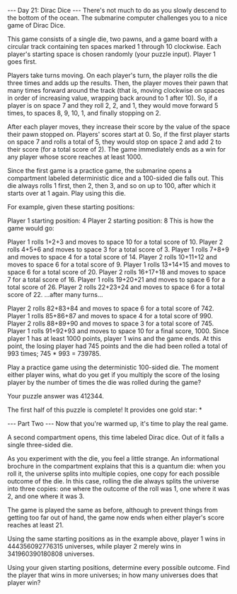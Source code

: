 --- Day 21: Dirac Dice ---
There's not much to do as you slowly descend to the bottom of the ocean. The submarine computer challenges you to a nice game of Dirac Dice.

This game consists of a single die, two pawns, and a game board with a circular track containing ten spaces marked 1 through 10 clockwise. Each player's starting space is chosen randomly (your puzzle input). Player 1 goes first.

Players take turns moving. On each player's turn, the player rolls the die three times and adds up the results. Then, the player moves their pawn that many times forward around the track (that is, moving clockwise on spaces in order of increasing value, wrapping back around to 1 after 10). So, if a player is on space 7 and they roll 2, 2, and 1, they would move forward 5 times, to spaces 8, 9, 10, 1, and finally stopping on 2.

After each player moves, they increase their score by the value of the space their pawn stopped on. Players' scores start at 0. So, if the first player starts on space 7 and rolls a total of 5, they would stop on space 2 and add 2 to their score (for a total score of 2). The game immediately ends as a win for any player whose score reaches at least 1000.

Since the first game is a practice game, the submarine opens a compartment labeled deterministic dice and a 100-sided die falls out. This die always rolls 1 first, then 2, then 3, and so on up to 100, after which it starts over at 1 again. Play using this die.

For example, given these starting positions:

Player 1 starting position: 4
Player 2 starting position: 8
This is how the game would go:

Player 1 rolls 1+2+3 and moves to space 10 for a total score of 10.
Player 2 rolls 4+5+6 and moves to space 3 for a total score of 3.
Player 1 rolls 7+8+9 and moves to space 4 for a total score of 14.
Player 2 rolls 10+11+12 and moves to space 6 for a total score of 9.
Player 1 rolls 13+14+15 and moves to space 6 for a total score of 20.
Player 2 rolls 16+17+18 and moves to space 7 for a total score of 16.
Player 1 rolls 19+20+21 and moves to space 6 for a total score of 26.
Player 2 rolls 22+23+24 and moves to space 6 for a total score of 22.
...after many turns...

Player 2 rolls 82+83+84 and moves to space 6 for a total score of 742.
Player 1 rolls 85+86+87 and moves to space 4 for a total score of 990.
Player 2 rolls 88+89+90 and moves to space 3 for a total score of 745.
Player 1 rolls 91+92+93 and moves to space 10 for a final score, 1000.
Since player 1 has at least 1000 points, player 1 wins and the game ends. At this point, the losing player had 745 points and the die had been rolled a total of 993 times; 745 * 993 = 739785.

Play a practice game using the deterministic 100-sided die. The moment either player wins, what do you get if you multiply the score of the losing player by the number of times the die was rolled during the game?

Your puzzle answer was 412344.

The first half of this puzzle is complete! It provides one gold star: *

--- Part Two ---
Now that you're warmed up, it's time to play the real game.

A second compartment opens, this time labeled Dirac dice. Out of it falls a single three-sided die.

As you experiment with the die, you feel a little strange. An informational brochure in the compartment explains that this is a quantum die: when you roll it, the universe splits into multiple copies, one copy for each possible outcome of the die. In this case, rolling the die always splits the universe into three copies: one where the outcome of the roll was 1, one where it was 2, and one where it was 3.

The game is played the same as before, although to prevent things from getting too far out of hand, the game now ends when either player's score reaches at least 21.

Using the same starting positions as in the example above, player 1 wins in 444356092776315 universes, while player 2 merely wins in 341960390180808 universes.

Using your given starting positions, determine every possible outcome. Find the player that wins in more universes; in how many universes does that player win?